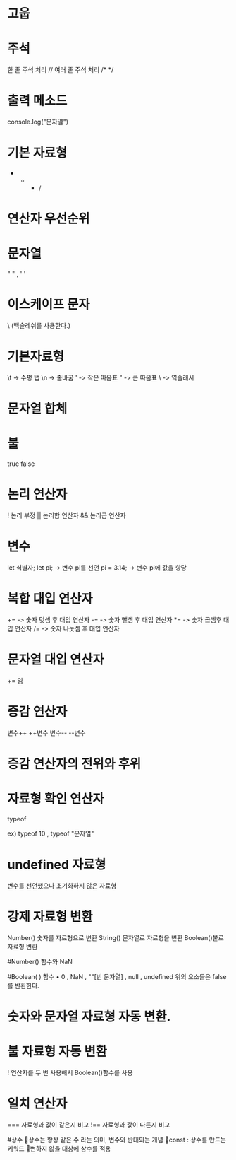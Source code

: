 # 고웁

# 주석
한 줄 주석 처리 //
여러 줄 주석 처리 /* */


# 출력 메소드
console.log("문자열")

# 기본 자료형
+ - * /

# 연산자 우선순위

# 문자열
" " , ' ' 

# 이스케이프 문자
\ (백슬레쉬를 사용한다.)


# 기본자료형
\t -> 수평 탭
\n -> 줄바꿈
\' -> 작은 따옴표
\" -> 큰 따옴표
\\ -> 역슬래시

# 문자열 합체

# 불
true false

# 논리 연산자
! 논리 부정
|| 논리합 연산자
&& 논리곱 연산자

# 변수 
 let 식별자;
  let pi; -> 변수 pi를 선언
      pi = 3.14; -> 변수 pi에 값을 항당
      
# 복합 대입 연산자
+= -> 숫자 덧셈 후 대입 연산자
-= -> 숫자 뺄셈 후 대입 연산자
*= -> 숫자 곱셈후 대입 연산자
/= -> 숫자 나눗셈 후 대입 연산자

# 문자열 대입 연산자
+= 임

# 증감 연산자
변수++
++변수
변수--
--변수

# 증감 연산자의 전위와 후위

# 자료형 확인 연산자
typeof 

ex) typeof 10 , typeof "문자열"

# undefined 자료형
변수를 선언했으나 초기화하지 않은 자료형


# 강제 자료형 변환

Number() 숫자를 자료형으로 변환
String() 문자열로 자료형을 변환
Boolean()불로 자료형 변환

#Number() 함수와 NaN

#Boolean( ) 함수
• 0 , NaN , ""[빈 문자열] , null , undefined
위의 요소들은 false를 반환한다.

# 숫자와 문자열 자료형 자동 변환.

# 불 자료형 자동 변환
! 연산자를 두 번 사용해서 Boolean()함수를 사용

# 일치 연산자
=== 자료형과 값이 같은지 비교
!== 자료형과 값이 다른지 비교

#상수
🤦‍상수는 항상 같은 수 라는 의미, 변수와 반대되는 개념
🤦‍const : 상수를 만드는 키워드
🤦‍변하지 않을 대상에 상수를 적용















